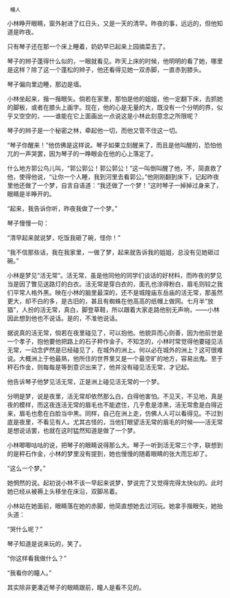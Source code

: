      瞳人 

   小林睁开眼睛，窗外射进了红日头，又是一天的清早。昨夜的事，远远的，但他知道是昨夜。

   只有琴子还在那一个床上睡着，奶奶早已起来上园摘菜去了。

   琴子的辫子蓬得什么似的，一眼就看见。昨天上床的时候，他明明的看了她，哪里是这样？除了这一个蓬松的辫子，他还看得见她一双赤脚，一直赤到膝头。

   琴子偏向里边睡，那边是墙。

   小林坐起来，揩一揩眼矢。倘若在家里，那怕是他的姐姐，他一定翻下床，去抓她的脚板，或者在膝头上画字。现在，他的心是无量的大，既没有一个分明的界，似乎又空空的，——谁能在它上面画出一点说这是小林此刻意念之所限呢？

   琴子的辫子是一个秘密之林，牵起他一切，而他又管不住这一切。

   “琴子你醒来！”他仿佛是这样说。琴子如果立刻醒来了，而且是他叫醒的，恐怕他兀的一声哭罢，因为琴子的一睁眼会在他的心上落定了。

   什么地方郭公鸟儿叫，“郭公郭公！郭公郭公！”这一叫倒叫醒了他，不，简直救了他，使得他说，“让你一个人睡，我到河里去看郭公。”他刚刚翻到床下，记起昨夜里他还做了一个梦，自言自语道：“我还做了一个梦！”这时琴子一掉掉过身来了，眼睛是半睁开的。

   “起来，我告诉你听，昨夜我做了一个梦。”

   琴子慢慢一句：

   “清早起来就说梦，吃饭我砸了碗，怪你！”

   “我不信那些话，我在我家里，一做了梦，起来就告诉我的姐姐，总没有见她砸过碗。”

   小林是梦见“活无常”。活无常，虽是他同他的同学们谈话的好材料，而昨夜的梦见当是因了瞥见送路灯的白衣。活无常是穿白衣的，面孔也涂得粉白，眉毛则较之我们平常人格外黑。映在小林的脑里最深的，还不是城隍庙东岳庙的活无常，那虽然更大，却不白的多，是古旧的，甚且有蜘蛛在他高高的纸帽上做网。七月半“放猖”，人扮的活无常，真白，脚登草鞋，所以跟着大家走路他别无声响，——小林因此想到他也不说话。是的，不准他说话。

   据说真的活无常，倘若在夜里碰见了，可以抱他。他貌异而心则善，因为他前世是一个孝子，抱他要他把路上的石子秤作金子。不知怎的，小林时常觉得他要碰见活无常，一动念俨然是已经碰见了，在城外的洲上。何以必在城外的洲上？这可很难说。大概洲上于他最熟，他所住的世界里又是一个最空旷的地方，容易出鬼。至于秤石作金，则每每是等到意识出来了，他并没有碰见活无常，才记起。

   他告诉琴子他梦见活无常，正是洲上碰见活无常的一个梦。

   分明是梦，说是夜里，活无常却依然那么白，白得他害怕。不见天，不见地，真是夜的模样，而这夜连活无常的眉毛也不能遮住，几乎愈是漆黑，活无常愈是白得近来，眉毛也愈在白脸当中黑。同样，自己在洲上走，仿佛人人可以看得见。不过到底是夜里，不看见有人。尤其古怪的，当他钉眼望活无常的眉毛的时候——活无常是想说话罢，也就在这时猛然知道是做了一个梦。

   小林唧唧咕咕的说，把琴子的眼睛说得那么大。琴子一听到活无常三个字，联想到的是秤石作金，小林的梦里没有提到，她也慢慢的随着眼睛的张大而忘却了。

   “这么一个梦。”

   她惘然的说。起初说小林不该一早起来说梦，梦说完了又觉得完得太快似的。此时她已经从被褥上头移坐在床沿，双脚吊着。

   小林站在她面前，眼睛落在她的赤脚，他简直想她去过河玩。她拿手揩眼矢，她抬头道：

   “哭什么呢？”

   琴子知道是说来玩的，笑了。

   “你这样看我做什么？”

   “我看你的瞳人。”

   其实除非更凑近琴子的眼睛跟前，瞳人是看不见的。

